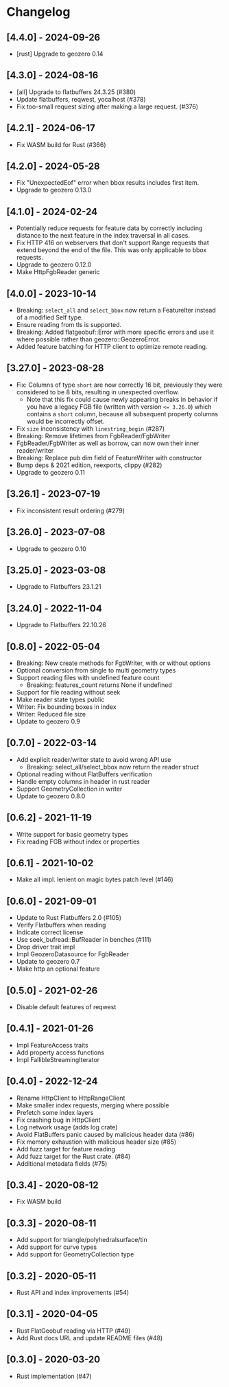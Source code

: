 # Changelog

## [4.4.0] - 2024-09-26

- [rust] Upgrade to geozero 0.14

## [4.3.0] - 2024-08-16

- [all] Upgrade to flatbuffers 24.3.25 (#380)
- Update flatbuffers, reqwest, yocalhost (#378)
- Fix too-small request sizing after making a large request. (#376)

## [4.2.1] - 2024-06-17

- Fix WASM build for Rust (#366)

## [4.2.0] - 2024-05-28

- Fix "UnexpectedEof" error when bbox results includes first item.
- Upgrade to geozero 0.13.0

## [4.1.0] - 2024-02-24

- Potentially reduce requests for feature data by correctly including distance
  to the next feature in the index traversal in all cases.
- Fix HTTP 416 on webservers that don't support Range requests that extend
  beyond the end of the file. This was only applicable to bbox requests.
- Upgrade to geozero 0.12.0
- Make HttpFgbReader generic

## [4.0.0] - 2023-10-14

- Breaking: `select_all` and `select_bbox` now return a FeatureIter instead of a
  modified Self type.
- Ensure reading from tls is supported.
- Breaking: Added flatgeobuf::Error with more specific errors and use it where possible
  rather than geozero::GeozeroError.
- Added feature batching for HTTP client to optimize remote reading.

## [3.27.0] - 2023-08-28

- Fix: Columns of type `short` are now correctly 16 bit, previously they were
  considered to be 8 bits, resulting in unexpected overflow.
  - Note that this fix could cause newly appearing breaks in behavior if you
    have a legacy FGB file (written with version `<= 3.26.0`) which contains a
    `short` column, because all subsequent property columns would be
    incorrectly offset.
- Fix `size` inconsistency with `linestring_begin` (#287)
- Breaking: Remove lifetimes from FgbReader/FgbWriter
- FgbReader/FgbWriter as well as borrow, can now own their inner reader/writer
- Breaking: Replace pub dim field of FeatureWriter with constructor
- Bump deps & 2021 edition, reexports, clippy (#282)
- Upgrade to geozero 0.11

## [3.26.1] - 2023-07-19

- Fix inconsistent result ordering (#279)

## [3.26.0] - 2023-07-08

- Upgrade to geozero 0.10

## [3.25.0] - 2023-03-08

- Upgrade to Flatbuffers 23.1.21

## [3.24.0] - 2022-11-04

- Upgrade to Flatbuffers 22.10.26

## [0.8.0] - 2022-05-04

- Breaking: New create methods for FgbWriter, with or without options
- Optional conversion from single to multi geometry types
- Support reading files with undefined feature count
  - Breaking: features_count returns None if undefined
- Support for file reading without seek
- Make reader state types public
- Writer: Fix bounding boxes in index
- Writer: Reduced file size
- Update to geozero 0.9

## [0.7.0] - 2022-03-14

- Add explicit reader/writer state to avoid wrong API use
  - Breaking: select_all/select_bbox now return the reader struct
- Optional reading without FlatBuffers verification
- Handle empty columns in header in rust reader
- Support GeometryCollection in writer
- Update to geozero 0.8.0

## [0.6.2] - 2021-11-19

- Write support for basic geometry types
- Fix reading FGB without index or properties

## [0.6.1] - 2021-10-02

- Make all impl. lenient on magic bytes patch level (#146)

## [0.6.0] - 2021-09-01

- Update to Rust Flatbuffers 2.0 (#105)
- Verify Flatbuffers when reading
- Indicate correct license
- Use seek_bufread::BufReader in benches (#111)
- Drop driver trait impl
- Impl GeozeroDatasource for FgbReader
- Update to geozero 0.7
- Make http an optional feature

## [0.5.0] - 2021-02-26

- Disable default features of reqwest

## [0.4.1] - 2021-01-26

- Impl FeatureAccess traits
- Add property access functions
- Impl FallibleStreamingIterator

## [0.4.0] - 2022-12-24

- Rename HttpClient to HttpRangeClient
- Make smaller index requests, merging where possible
- Prefetch some index layers
- Fix crashing bug in HttpClient
- Log network usage (adds log crate)
- Avoid FlatBuffers panic caused by malicious header data (#86)
- Fix memory exhaustion with malicious header size (#85)
- Add fuzz target for feature reading
- Add fuzz target for the Rust crate. (#84)
- Additional metadata fields (#75)

## [0.3.4] - 2020-08-12

- Fix WASM build

## [0.3.3] - 2020-08-11

- Add support for triangle/polyhedralsurface/tin
- Add support for curve types
- Add support for GeometryCollection type

## [0.3.2] - 2020-05-11

- Rust API and index improvements (#54)

## [0.3.1] - 2020-04-05

- Rust FlatGeobuf reading via HTTP (#49)
- Add Rust docs URL and update README files (#48)

## [0.3.0] - 2020-03-20

- Rust implementation (#47)
